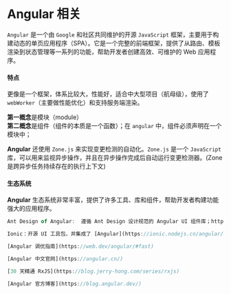 # Angular 相关

`Angular` 是一个由 `Google` 和社区共同维护的开源 `JavaScript` 框架，主要用于构建动态的单页应用程序（SPA）。它是一个完整的前端框架，提供了从路由、模板渲染到状态管理等一系列的功能，帮助开发者创建高效、可维护的 Web 应用程序。

#### 特点

更像是一个框架，体系比较大，性能好，适合中大型项目（航母级），使用了 `webWorker`（主要做性能优化）和支持服务端渲染。

**第一概念**是模块（module）  
**第二概念**是组件（组件的本质是一个函数）；在 `angular` 中，组件必须声明在一个模块中；

**Angular** 还使用 `Zone.js` 来实现变更检测的自动化。`Zone.js` 是一个 `JavaScript` 库，可以用来监视异步操作，并且在异步操作完成后自动运行变更检测器。(Zone 是跨异步任务持续存在的执行上下文)

#### 生态系统

**Angular** 生态系统非常丰富，提供了许多工具、库和组件，帮助开发者构建功能强大的应用程序。

```js
Ant Design of Angular:  遵循 Ant Design 设计规范的 Angular UI 组件库；https://ng.ant.design/docs/introduce/zh

Ionic：开源 UI 工具包，并集成了 [Angular](https://ionic.nodejs.cn/angular/overview)

[Angular 调优指南](https://web.dev/angular/#fast)

[Angular 中文官网](https://angular.cn/)

[30 天精通 RxJS](https://blog.jerry-hong.com/series/rxjs)

[Angular 官方博客](https://blog.angular.dev/)

```
